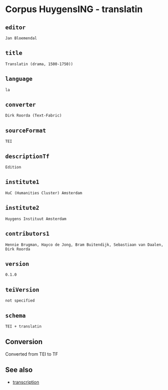 




# Corpus HuygensING - translatin

## `editor`

`Jan Bloemendal`


## `title`

`Translatin (drama, 1500-1750))`


## `language`

`la`


## `converter`

`Dirk Roorda (Text-Fabric)`


## `sourceFormat`

`TEI`


## `descriptionTf`

`Edition`


## `institute1`

`HuC (Humanities Cluster) Amsterdam`


## `institute2`

`Huygens Instituut Amsterdam`


## `contributors1`

`Hennie Brugman, Hayco de Jong, Bram Buitendijk, Sebastiaan van Daalen, Dirk Roorda`


## `version`

`0.1.0`


## `teiVersion`

`not specified`


## `schema`

`TEI + translatin`


## Conversion

Converted from TEI to TF

## See also

*   [transcription](transcription.md)
